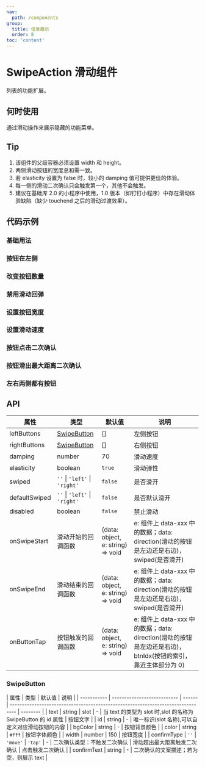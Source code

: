 ```yaml
---
nav:
  path: /components
group:
  title: 信息展示
  order: 8
toc: 'content'
---
```


# SwipeAction 滑动组件

<code src="../../docs/components/compatibility.tsx" inline="true"></code>

列表的功能扩展。

## 何时使用

通过滑动操作来展示隐藏的功能菜单。

## Tip

1. 该组件的父级容器必须设置 width 和 height。
2. 两侧滑动按钮的宽度总和需一致。
3. 若 elasticity 设置为 false 时，较小的 damping 值可提供更佳的体验。
4. 每一侧的滑动二次确认只会触发第一个，其他不会触发。
5. 建议在基础库 2.0 的小程序中使用，1.0 版本（如钉钉小程序）中存在滑动体验缺陷（缺少 touchend 之后的滑动过渡效果）。

## 代码示例

### 基础用法

<code src='pages/SwipeAction/index'></code>

### 按钮在左侧

<code src='pages/SwipeActionLeft/index'></code>

### 改变按钮数量

<code src='pages/SwipeActionNumber/index'></code>

### 禁用滑动回弹

<code src='pages/SwipeActionAnimation/index'></code>

### 设置按钮宽度

<code src='pages/SwipeActionWidth/index'></code>

### 设置滑动速度

<code src='pages/SwipeActionSpeed/index'></code>

### 按钮点击二次确认

<code src='pages/SwipeActionTap/index'></code>

### 按钮滑出最大距离二次确认

<code src='pages/SwipeActionMove/index'></code>

### 左右两侧都有按钮

<code src='pages/SwipeActionLeftRight/index'></code>

## API

| 属性          | 类型                          | 默认值                            | 说明                                                                                                         |
| ------------- | ----------------------------- | --------------------------------- | ------------------------------------------------------------------------------------------------------------ |
| leftButtons   | [SwipeButton](#SwipeButton)   | []                                | 左侧按钮                                                                                                     |
| rightButtons  | [SwipeButton](#SwipeButton)   | []                                | 右侧按钮                                                                                                     |
| damping       | number                        | 70                                | 滑动速度                                                                                                     |
| elasticity    | boolean                       | `true`                            | 滑动弹性                                                                                                     |
| swiped        | `''` \| `'left'` \| `'right'` | `false`                           | 是否滑开                                                                                                     |
| defaultSwiped | `''` \| `'left'` \| `'right'` | `false`                           | 是否默认滑开                                                                                                 |
| disabled      | boolean                       | `false`                           | 禁止滑动                                                                                                     |
| onSwipeStart  | 滑动开始的回调函数            | (data: object, e: string) => void | e: 组件上 data-xxx 中的数据；data: direction(滑动的按钮是左边还是右边)，swiped(是否滑开)                     |
| onSwipeEnd    | 滑动结束的回调函数            | (data: object, e: string) => void | e: 组件上 data-xxx 中的数据；data: direction(滑动的按钮是左边还是右边)，swiped(是否滑开)                     |
| onButtonTap   | 按钮触发的回调函数            | (data: object, e: string) => void | e: 组件上 data-xxx 中的数据；data: direction(滑动的按钮是左边还是右边)，btnIdx(按钮的索引，靠近主体部分为 0) |

### SwipeButton

| 属性        | 类型                        | 默认值 | 说明                                                                             |
| ----------- | --------------------------- | ------ | -------------------------------------------------------------------------------- | -------- |
| text        | string \| slot              | -      | 当 text 的类型为 slot 时,slot 的名称为 SwipeButton 的 id 属性                    | 按钮文字 |
| id          | string                      | -      | 唯一标识(slot 名称),可以自定义对应滑动按钮的内容                                 |
| bgColor     | string                      | -      | 按钮背景颜色                                                                     |
| color       | string                      | `#fff` | 按钮字体颜色                                                                     |
| width       | number                      | 150    | 按钮宽度                                                                         |
| confirmType | `''` \| `'move'` \| `'tap'` | -      | 二次确认类型：不触发二次确认 \| 滑动超出最大距离触发二次确认 \| 点击触发二次确认 |
| confirmText | string                      | -      | 二次确认的文案描述；若为空，则展示 text                                          |
